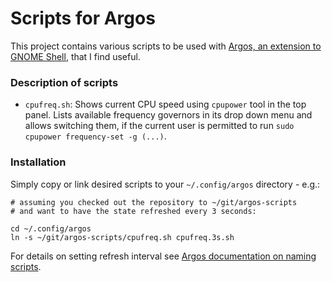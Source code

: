 # Scripts for Argos

This project contains various scripts to be used with [Argos, an extension to GNOME Shell](https://github.com/p-e-w/argos), that I find useful.

### Description of scripts

- `cpufreq.sh`: Shows current CPU speed using `cpupower` tool in the top panel. Lists available frequency governors in its drop down menu and allows switching them, if the current user is permitted to run `sudo cpupower frequency-set -g (...)`.

### Installation

Simply copy or link desired scripts to your `~/.config/argos` directory - e.g.:
```
# assuming you checked out the repository to ~/git/argos-scripts
# and want to have the state refreshed every 3 seconds:

cd ~/.config/argos
ln -s ~/git/argos-scripts/cpufreq.sh cpufreq.3s.sh
```
For details on setting refresh interval see [Argos documentation on naming scripts](https://github.com/p-e-w/argos#filename-format).

